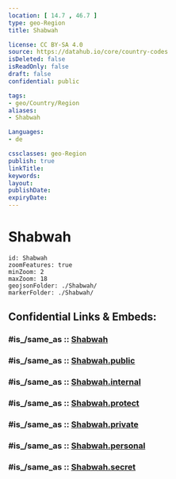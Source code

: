 ```yaml
---
location: [ 14.7 , 46.7 ] 
type: geo-Region
title: Shabwah

license: CC BY-SA 4.0
source: https://datahub.io/core/country-codes
isDeleted: false
isReadOnly: false
draft: false
confidential: public

tags:
- geo/Country/Region
aliases:
- Shabwah

Languages:
- de

cssclasses: geo-Region
publish: true
linkTitle: 
keywords: 
layout: 
publishDate: 
expiryDate: 
---
```


# Shabwah

```leaflet
id: Shabwah
zoomFeatures: true 
minZoom: 2 
maxZoom: 18
geojsonFolder: ./Shabwah/
markerFolder: ./Shabwah/
```


## Confidential Links & Embeds: 

### #is_/same_as :: [Shabwah](/_Standards/Earth/Continent/Asia/Asia~West/Yemen~Republic/governorates~Yemen/Shabwah.md) 

### #is_/same_as :: [Shabwah.public](/_public/Earth/Continent/Asia/Asia~West/Yemen~Republic/governorates~Yemen/Shabwah.public.md) 

### #is_/same_as :: [Shabwah.internal](/_internal/Earth/Continent/Asia/Asia~West/Yemen~Republic/governorates~Yemen/Shabwah.internal.md) 

### #is_/same_as :: [Shabwah.protect](/_protect/Earth/Continent/Asia/Asia~West/Yemen~Republic/governorates~Yemen/Shabwah.protect.md) 

### #is_/same_as :: [Shabwah.private](/_private/Earth/Continent/Asia/Asia~West/Yemen~Republic/governorates~Yemen/Shabwah.private.md) 

### #is_/same_as :: [Shabwah.personal](/_personal/Earth/Continent/Asia/Asia~West/Yemen~Republic/governorates~Yemen/Shabwah.personal.md) 

### #is_/same_as :: [Shabwah.secret](/_secret/Earth/Continent/Asia/Asia~West/Yemen~Republic/governorates~Yemen/Shabwah.secret.md)


